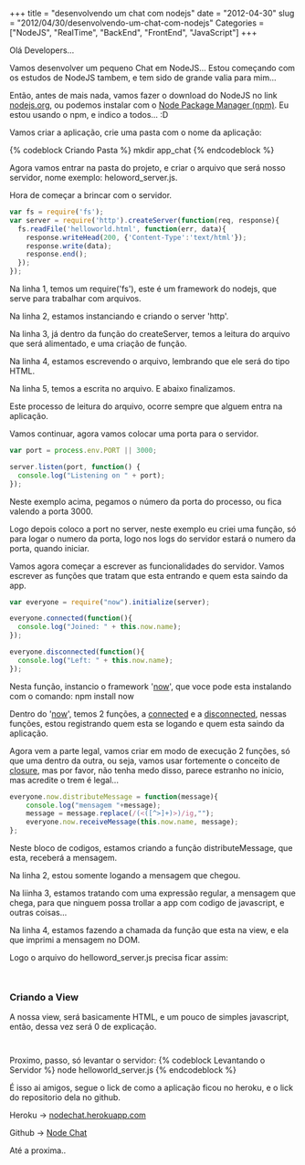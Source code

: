 +++
title = "desenvolvendo um chat com nodejs"
date = "2012-04-30"
slug = "2012/04/30/desenvolvendo-um-chat-com-nodejs"
Categories = ["NodeJS", "RealTime", "BackEnd", "FrontEnd", "JavaScript"]
+++
<!--more-->
Olá Developers...

Vamos desenvolver um pequeno Chat em NodeJS... Estou começando com os estudos de NodeJS tambem, e tem sido de grande valia para mim...

Então, antes de mais nada, vamos fazer o download do NodeJS no link <a href="http://nodejs.org/#download">nodejs.org</a>, ou podemos instalar com o <a href="https://github.com/joyent/node/wiki/Installing-Node.js-via-package-manager">Node Package Manager (npm)</a>. Eu estou usando o npm, e indico a todos... :D

Vamos criar a aplicação, crie uma pasta com o nome da aplicação:

{% codeblock Criando Pasta %}
mkdir app_chat
{% endcodeblock %}

Agora vamos entrar na pasta do projeto, e criar o arquivo que será nosso servidor, nome exemplo: heloword_server.js.

Hora de começar a brincar com o servidor.

``` javascript Criando o server
var fs = require('fs');
var server = require('http').createServer(function(req, response){
  fs.readFile('helloworld.html', function(err, data){
    response.writeHead(200, {'Content-Type':'text/html'});
    response.write(data);
    response.end();
  });
});
```

Na linha 1, temos um require('fs'), este é um framework do nodejs, que serve para trabalhar com arquivos.

Na linha 2, estamos instanciando e criando o server 'http'.

Na linha 3, já dentro da função do createServer, temos a leitura do arquivo que será alimentado, e uma criação de função.

Na linha 4, estamos escrevendo o arquivo, lembrando que ele será do tipo HTML.

Na linha 5, temos a escrita no arquivo. E abaixo finalizamos.

Este processo de leitura do arquivo, ocorre sempre que alguem entra na aplicação.

Vamos continuar, agora vamos colocar uma porta para o servidor.

``` javascript Criando uma porta e aplicando ao server
var port = process.env.PORT || 3000;

server.listen(port, function() {
  console.log("Listening on " + port);
});
```

Neste exemplo acima, pegamos o número da porta do processo, ou fica valendo a porta 3000.

Logo depois coloco a port no server, neste exemplo eu criei uma função, só para logar o numero da porta, logo nos logs do servidor estará o numero da porta, quando iniciar.

Vamos agora começar a escrever as funcionalidades do servidor. Vamos escrever as funções que tratam que esta entrando e quem esta saindo da app.

``` javascript Function Connected e Disconnected
var everyone = require("now").initialize(server);

everyone.connected(function(){
  console.log("Joined: " + this.now.name);
});

everyone.disconnected(function(){
  console.log("Left: " + this.now.name);
});
```

Nesta função, instancio o framework '<a href="http://www.nowjs.com/">now</a>', que voce pode esta instalando com o comando: npm install now

Dentro do '<a href="http://www.nowjs.com/">now</a>', temos 2 funções, a <a href="http://www.nowjs.com/doc/symbols/nowjs#event:connect">connected</a> e a <a href="http://www.nowjs.com/doc/symbols/nowjs#event:disconnect">disconnected</a>, nessas funções, estou registrando quem esta se logando e quem esta saindo da aplicação.

Agora vem a parte legal, vamos criar em modo de execução 2 funções, só que uma dentro da outra, ou seja, vamos usar fortemente o conceito de <a href="http://lucastex.com.br/2009/10/21/nao-tenha-medo-das-closures/">closure</a>, mas por favor, não tenha medo disso, parece estranho no inicio, mas acredite o trem é legal...

``` javascript Criando Funções dentro de Funções
everyone.now.distributeMessage = function(message){
	console.log("mensagem "+message);
	message = message.replace(/(<([^>]+)>)/ig,"");
	everyone.now.receiveMessage(this.now.name, message);
};
```

Neste bloco de codigos, estamos criando a função distributeMessage, que esta, receberá a mensagem.

Na linha 2, estou somente logando a mensagem que chegou.

Na liinha 3, estamos tratando com uma expressão regular, a mensagem que chega, para que ninguem possa trollar a app com codigo de javascript, e outras coisas...

Na linha 4, estamos fazendo a chamada da função que esta na view, e ela que imprimi a mensagem no DOM.

Logo o arquivo do helloword_server.js precisa ficar assim:

<pre><code>
</code></pre>


<h3>Criando a View</h3>

A nossa view, será basicamente HTML, e um pouco de simples javascript, então, dessa vez será 0 de explicação.

<pre><code>
</code></pre>

Proximo, passo, só levantar o servidor:
{% codeblock Levantando o Servidor %}
node helloworld_server.js
{% endcodeblock %}


É isso ai amigos, segue o lick de como a aplicação ficou no heroku, e o lick do repositorio dela no github.

Heroku -> <a href="http://nodechat.herokuapp.com">nodechat.herokuapp.com</a>

Github -> <a href="https://github.com/rrmartins/node_chat">Node Chat</a>

Até a proxima..
